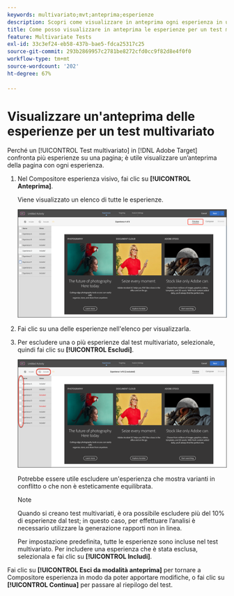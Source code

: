 ```yaml
---
keywords: multivariato;mvt;anteprima;esperienze
description: Scopri come visualizzare in anteprima ogni esperienza in un’attività Test multivariato (MVT) in Adobe [!DNL Target] utilizzando il Compositore esperienza visivo (VEC).
title: Come posso visualizzare in anteprima le esperienze per un test multivariato (MVT)
feature: Multivariate Tests
exl-id: 33c3ef24-eb58-437b-bae5-fdca25317c25
source-git-commit: 293b2869957c2781be8272cfd0cc9f82d8e4f0f0
workflow-type: tm+mt
source-wordcount: '202'
ht-degree: 67%

---
```


# Visualizzare un&#39;anteprima delle esperienze per un test multivariato

Perché un [!UICONTROL Test multivariato] in [!DNL Adobe Target] confronta più esperienze su una pagina; è utile visualizzare un’anteprima della pagina con ogni esperienza.

1. Nel Compositore esperienza visivo, fai clic su **[!UICONTROL Anteprima]**.

   Viene visualizzato un elenco di tutte le esperienze.

   ![anteprima immagine](assets/preview.png)

1. Fai clic su una delle esperienze nell&#39;elenco per visualizzarla.

1. Per escludere una o più esperienze dal test multivariato, selezionale, quindi fai clic su **[!UICONTROL Escludi]**.

   ![Escludere le esperienze](/help/main/c-activities/c-multivariate-testing/t-create-multivariate-test/assets/preview-mvt-exclude.png)

   Potrebbe essere utile escludere un&#39;esperienza che mostra varianti in conflitto o che non è esteticamente equilibrata.

   >[!NOTE]
   >
   >Quando si creano test multivariati, è ora possibile escludere più del 10% di esperienze dal test; in questo caso, per effettuare l’analisi è necessario utilizzare la generazione rapporti non in linea.

   Per impostazione predefinita, tutte le esperienze sono incluse nel test multivariato. Per includere una esperienza che è stata esclusa, selezionala e fai clic su **[!UICONTROL Includi]**.

Fai clic su **[!UICONTROL Esci da modalità anteprima]** per tornare a Compositore esperienza in modo da poter apportare modifiche, o fai clic su **[!UICONTROL Continua]** per passare al riepilogo del test.
